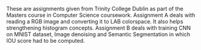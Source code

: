 These are assignments given from Trinity College Dublin as part of the Masters course in Computer Science coursework. 
Assignment A deals with reading a RGB image and converting it to LAB colorspace. It also helps strengthening histogram concepts. 
Assignment B deals with training CNN on MNIST dataset, Image denoising and Semantic Segmentation in which IOU score had to be computed.
